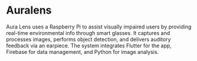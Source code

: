 # Auralens
Aura Lens uses a Raspberry Pi to assist visually impaired users by providing real-time environmental info through smart glasses. It captures and processes images, performs object detection, and delivers auditory feedback via an earpiece. The system integrates Flutter for the app, Firebase for data management, and Python for image analysis.
